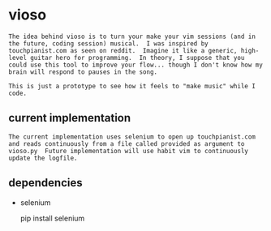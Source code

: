 # vioso

    The idea behind vioso is to turn your make your vim sessions (and in the future, coding session) musical.  I was inspired by touchpianist.com as seen on reddit.  Imagine it like a generic, high-level guitar hero for programming.  In theory, I suppose that you could use this tool to improve your flow... though I don't know how my brain will respond to pauses in the song.

    This is just a prototype to see how it feels to "make music" while I code.


## current implementation

    The current implementation uses selenium to open up touchpianist.com and reads continuously from a file called provided as argument to vioso.py  Future implementation will use habit vim to continuously update the logfile.

## dependencies
    
* selenium
    
    pip install selenium

